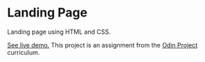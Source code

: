 # Landing Page

Landing page using HTML and CSS.

[See live demo.](https://akhantz250.github.io/Landing-page/) This project is an assignment from the [Odin Project](https://www.theodinproject.com/lessons/foundations-landing-page) curriculum.
